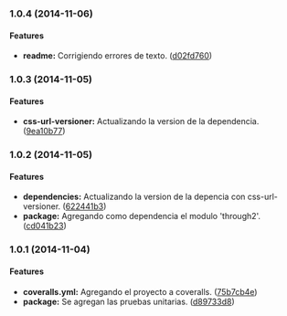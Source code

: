 ### 1.0.4 (2014-11-06)


#### Features

* **readme:** Corrigiendo errores de texto. ([d02fd760](https://github.com/jansanchez/gulp-css-url-versioner.git/commit/d02fd7605cb6e25005052a419b12829c6e99c404))


### 1.0.3 (2014-11-05)


#### Features

* **css-url-versioner:** Actualizando la version de la dependencia. ([9ea10b77](https://github.com/jansanchez/gulp-css-url-versioner.git/commit/9ea10b777612dc5d5a61ce2a2fabe48aa9b1c807))


### 1.0.2 (2014-11-05)


#### Features

* **dependencies:** Actualizando la version de la depencia con css-url-versioner. ([622441b3](https://github.com/jansanchez/gulp-css-url-versioner.git/commit/622441b37e0f9c265e8295ab2aa3f6269ce019dc))
* **package:** Agregando como dependencia el modulo 'through2'. ([cd041b23](https://github.com/jansanchez/gulp-css-url-versioner.git/commit/cd041b23311c11c5d7017498e18ffd161e4122d8))


### 1.0.1 (2014-11-04)


#### Features

* **coveralls.yml:** Agregando el proyecto a coveralls. ([75b7cb4e](https://github.com/jansanchez/gulp-css-url-versioner.git/commit/75b7cb4ecac5306ff594552880d77134186fac46))
* **package:** Se agregan las pruebas unitarias. ([d89733d8](https://github.com/jansanchez/gulp-css-url-versioner.git/commit/d89733d8d3bd256e36842ec43bd5d36b55790bb1))


